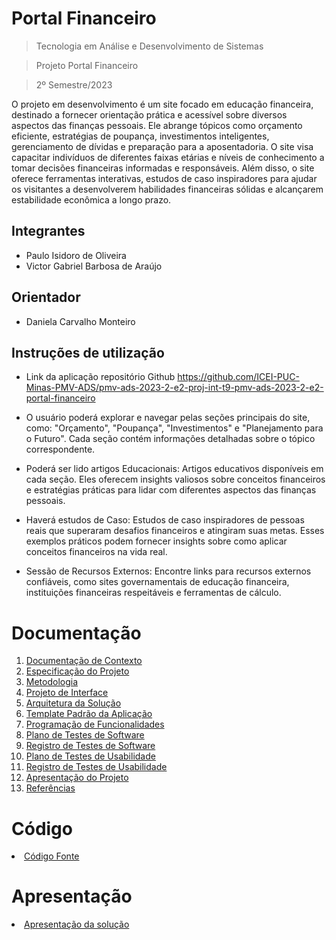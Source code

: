 # Portal Financeiro

> Tecnologia em Análise e Desenvolvimento de Sistemas

> Projeto Portal Financeiro

> 2º Semestre/2023

O projeto em desenvolvimento é um site focado em educação financeira, destinado a fornecer orientação prática e acessível sobre diversos aspectos das finanças pessoais. Ele abrange tópicos como orçamento eficiente, estratégias de poupança, investimentos inteligentes, gerenciamento de dívidas e preparação para a aposentadoria. O site visa capacitar indivíduos de diferentes faixas etárias e níveis de conhecimento a tomar decisões financeiras informadas e responsáveis. 
Além disso, o site oferece ferramentas interativas, estudos de caso inspiradores para ajudar os visitantes a desenvolverem habilidades financeiras sólidas e alcançarem estabilidade econômica a longo prazo.

## Integrantes
* Paulo Isidoro de Oliveira
* Victor Gabriel Barbosa de Araújo

## Orientador

* Daniela Carvalho Monteiro

## Instruções de utilização

* Link da aplicação repositório Github https://github.com/ICEI-PUC-Minas-PMV-ADS/pmv-ads-2023-2-e2-proj-int-t9-pmv-ads-2023-2-e2-portal-financeiro

* O usuário poderá explorar e navegar pelas seções principais do site, como: "Orçamento", "Poupança", "Investimentos" e "Planejamento para o Futuro". Cada seção contém informações detalhadas sobre o tópico correspondente.

* Poderá ser lido artigos Educacionais: Artigos educativos disponíveis em cada seção. Eles oferecem insights valiosos sobre conceitos financeiros e estratégias práticas para lidar com diferentes aspectos das finanças pessoais.

* Haverá estudos de Caso: Estudos de caso inspiradores de pessoas reais que superaram desafios financeiros e atingiram suas metas. Esses exemplos práticos podem fornecer insights sobre como aplicar conceitos financeiros na vida real.

* Sessão de Recursos Externos: Encontre links para recursos externos confiáveis, como sites governamentais de educação financeira, instituições financeiras respeitáveis e ferramentas de cálculo.

# Documentação

<ol>
<li><a href="docs/01-Documentação de Contexto.md"> Documentação de Contexto</a></li>
<li><a href="docs/02-Especificação do Projeto.md"> Especificação do Projeto</a></li>
<li><a href="docs/03-Metodologia.md"> Metodologia</a></li>
<li><a href="docs/04-Projeto de Interface.md"> Projeto de Interface</a></li>
<li><a href="docs/05-Arquitetura da Solução.md"> Arquitetura da Solução</a></li>
<li><a href="docs/06-Template Padrão da Aplicação.md"> Template Padrão da Aplicação</a></li>
<li><a href="docs/07-Programação de Funcionalidades.md"> Programação de Funcionalidades</a></li>
<li><a href="docs/08-Plano de Testes de Software.md"> Plano de Testes de Software</a></li>
<li><a href="docs/09-Registro de Testes de Software.md"> Registro de Testes de Software</a></li>
<li><a href="docs/10-Plano de Testes de Usabilidade.md"> Plano de Testes de Usabilidade</a></li>
<li><a href="docs/11-Registro de Testes de Usabilidade.md"> Registro de Testes de Usabilidade</a></li>
<li><a href="docs/12-Apresentação do Projeto.md"> Apresentação do Projeto</a></li>
<li><a href="docs/13-Referências.md"> Referências</a></li>
</ol>

# Código

<li><a href="src/README.md"> Código Fonte</a></li>

# Apresentação

<li><a href="presentation/README.md"> Apresentação da solução</a></li>
